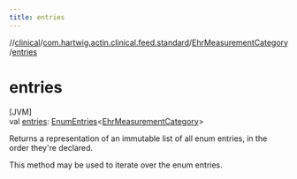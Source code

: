 ```yaml
---
title: entries
---
```

//[clinical](../../../index.html)/[com.hartwig.actin.clinical.feed.standard](../index.html)/[EhrMeasurementCategory](index.html)/[entries](entries.html)



# entries



[JVM]\
val [entries](entries.html): [EnumEntries](https://kotlinlang.org/api/latest/jvm/stdlib/kotlin.enums/-enum-entries/index.html)&lt;[EhrMeasurementCategory](index.html)&gt;



Returns a representation of an immutable list of all enum entries, in the order they're declared.



This method may be used to iterate over the enum entries.




